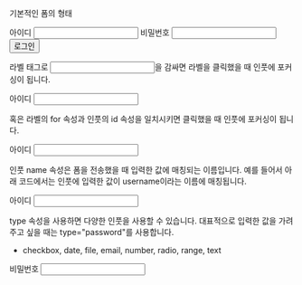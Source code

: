 기본적인 폼의 형태

<form>
  <label for="username">아이디</label>
  <input id="username" name="username">
  <label for="password">비밀번호</label>
  <input id="password" name="password" type="password">
  <button>로그인</button>
</form>

라벨
<label> 태그로 <input>을 감싸면 라벨을 클릭했을 때 인풋에 포커싱이 됩니다.

<label>
  아이디
  <input name="...">
</label>

혹은 라벨의 for 속성과 인풋의 id 속성을 일치시키면 클릭했을 때 인풋에 포커싱이 됩니다.

<label for="username">아이디</label>
<input id="username" name="...">

인풋
name 속성은 폼을 전송했을 때 입력한 값에 매칭되는 이름입니다. 예를 들어서 아래 코드에서는 인풋에 입력한 값이 username이라는 이름에 매칭됩니다.

<label for="...">아이디</label>
<input id="..." name="username">

type 속성을 사용하면 다양한 인풋을 사용할 수 있습니다. 대표적으로 입력한 값을 가려주고 싶을 때는 type="password"를 사용합니다.

- checkbox, date, file, email, number, radio, range, text

<label for="password">비밀번호</label>
<input id="password" name="password" type="password">
